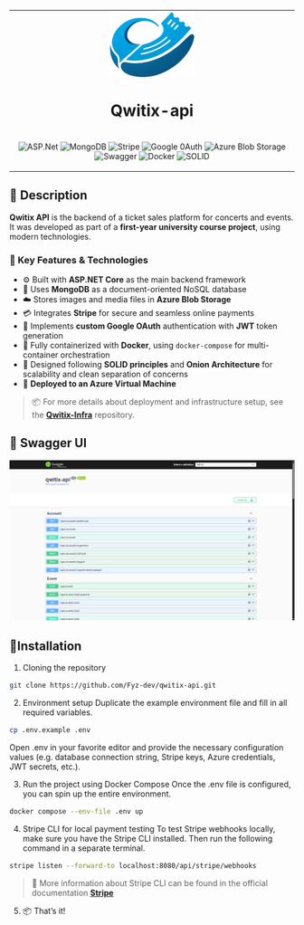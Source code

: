 <table>
  <tr>
    <td width='1200px' height='150px' align="center">
      <div display="">
        <img src="docs/logo.png" width="150x" alt="Qwitix-api logo">
        <h1><strong>Qwitix-api</strong></h1>
      </div>
    </td>
  </tr>

<tr>
 <td>
  <p align='center'>
    <img alt="ASP.Net" src="https://img.shields.io/badge/ASP.Net-black?style=flat&logo=.net">
    <img alt="MongoDB" src="https://img.shields.io/badge/MongoDB-black?style=flat&logo=mongodb">
    <img alt="Stripe" src="https://img.shields.io/badge/Stripe-black?style=flat&logo=stripe">
    <img alt="Google 0Auth" src="https://img.shields.io/badge/Google%200Auth-black?style=flat&logo=auth0">
    <img alt="Azure Blob Storage" src="https://img.shields.io/badge/Azure%20Blob%20Storage-black?style=flat">
    <img alt="Swagger" src="https://img.shields.io/badge/Swagger-black?style=flat&logo=swagger">
    <img alt="Docker" src="https://img.shields.io/badge/Docker-black?style=flat&logo=Docker">
    <img alt="SOLID" src="https://img.shields.io/badge/SOLID-black?style=flat&logo=SOLID">
  </p>
 </td>
</tr>
</table>

## 📝 Description

**Qwitix API** is the backend of a ticket sales platform for concerts and events. It was developed as part of a **first-year university course project**, using modern technologies.

### 🔧 Key Features & Technologies

- ⚙️ Built with **ASP.NET Core** as the main backend framework  
- 🍃 Uses **MongoDB** as a document-oriented NoSQL database  
- ☁️ Stores images and media files in **Azure Blob Storage**  
- 💳 Integrates **Stripe** for secure and seamless online payments  
- 🔐 Implements **custom Google OAuth** authentication with **JWT** token generation  
- 🐳 Fully containerized with **Docker**, using `docker-compose` for multi-container orchestration  
- 🧱 Designed following **SOLID principles** and **Onion Architecture** for scalability and clean separation of concerns  
- 🚀 **Deployed to an Azure Virtual Machine**

> 📦 For more details about deployment and infrastructure setup, see the [**Qwitix-Infra**](https://github.com/Fyz-dev/qwitix-infra) repository.
## 📸 Swagger UI
![Swagger UI Screenshot](docs/swagger-ui.png)

## 🔧Installation

1. Cloning the repository

```bash
git clone https://github.com/Fyz-dev/qwitix-api.git
```

2. Environment setup
Duplicate the example environment file and fill in all required variables.
```bash
cp .env.example .env
```
Open .env in your favorite editor and provide the necessary configuration values (e.g. database connection string, Stripe keys, Azure credentials, JWT secrets, etc.).

3. Run the project using Docker Compose
Once the .env file is configured, you can spin up the entire environment.
```bash
docker compose --env-file .env up
```
4. Stripe CLI for local payment testing
To test Stripe webhooks locally, make sure you have the Stripe CLI installed. Then run the following command in a separate terminal.
```bash
stripe listen --forward-to localhost:8080/api/stripe/webhooks
```
>📖 More information about Stripe CLI can be found in the official documentation [**Stripe**](https://docs.stripe.com/webhooks#test-webhook)

5. 📦 That’s it!
